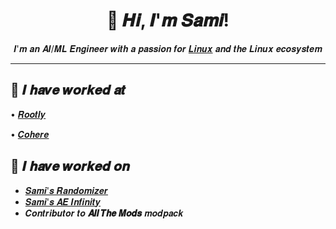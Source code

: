<div align="center">

# 👋 𝑯𝒊, 𝑰'𝒎 𝑺𝒂𝒎𝒊!

𝑰'𝒎 𝒂𝒏 𝑨𝑰/𝑴𝑳 𝑬𝒏𝒈𝒊𝒏𝒆𝒆𝒓 𝒘𝒊𝒕𝒉 𝒂 𝒑𝒂𝒔𝒔𝒊𝒐𝒏 𝒇𝒐𝒓 [𝑳𝒊𝒏𝒖𝒙](https://github.com/y0usaf/nixos) 𝒂𝒏𝒅 𝒕𝒉𝒆 𝑳𝒊𝒏𝒖𝒙 𝒆𝒄𝒐𝒔𝒚𝒔𝒕𝒆𝒎

</div>

---

## 💼 𝑰 𝒉𝒂𝒗𝒆 𝒘𝒐𝒓𝒌𝒆𝒅 𝒂𝒕
• [𝑹𝒐𝒐𝒕𝒍𝒚](https://rootly.com/)

• [𝑪𝒐𝒉𝒆𝒓𝒆](https://cohere.com/)

## 🚀 𝑰 𝒉𝒂𝒗𝒆 𝒘𝒐𝒓𝒌𝒆𝒅 𝒐𝒏
- [𝑺𝒂𝒎𝒊'𝒔 𝑹𝒂𝒏𝒅𝒐𝒎𝒊𝒛𝒆𝒓](https://github.com/y0usaf/Samis-Randomizer)
- [𝑺𝒂𝒎𝒊'𝒔 𝑨𝑬 𝑰𝒏𝒇𝒊𝒏𝒊𝒕𝒚](https://github.com/y0usaf/Samis-AE-Infinity)
- 𝑪𝒐𝒏𝒕𝒓𝒊𝒃𝒖𝒕𝒐𝒓 𝒕𝒐 **𝑨𝒍𝒍 𝑻𝒉𝒆 𝑴𝒐𝒅𝒔** 𝒎𝒐𝒅𝒑𝒂𝒄𝒌
